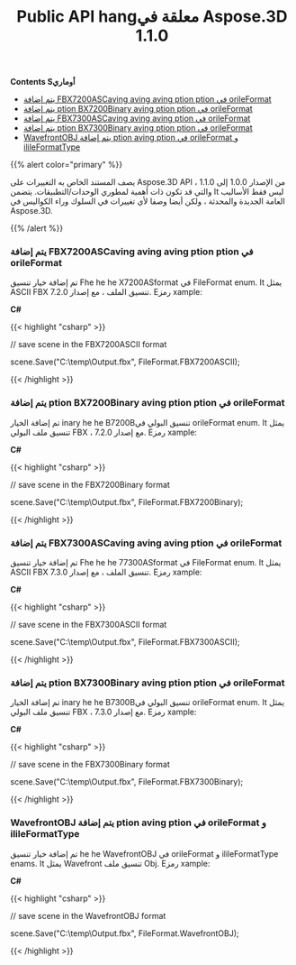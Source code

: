﻿---
title: Public API hangمعلقة في Aspose.3D 1.1.0
type: docs
weight: 60
url: /ar/net/public-api-changes-in-aspose-3d-1-1-0/
---
**Contents Sأوماري**

- [يتم إضافة FBX7200ASCaving aving aving ption ption في orileFormat](#PublicAPIChangesinAspose.3D1.1.0-FBX7200ASCIISavingOptionisaddedintheFileFormat)
- [يتم إضافة ption BX7200Binary aving ption ption في orileFormat](#PublicAPIChangesinAspose.3D1.1.0-FBX7200BinarySavingOptionisaddedintheFileFormat)
- [يتم إضافة FBX7300ASCaving aving aving ption في orileFormat](#PublicAPIChangesinAspose.3D1.1.0-FBX7300ASCIISavingOptionisaddedintheFileFormat)
- [يتم إضافة ption BX7300Binary aving ption ption في orileFormat](#PublicAPIChangesinAspose.3D1.1.0-FBX7300BinarySavingOptionisaddedintheFileFormat)
- [WavefrontOBJ يتم إضافة ption aving ption في orileFormat و ilileFormatType](#PublicAPIChangesinAspose.3D1.1.0-WavefrontOBJSavingOptionisaddedintheFileFormatandFileFormatType)

{{% alert color="primary" %}} 

يصف المستند الخاص به التغييرات على Aspose.3D API من الإصدار 1.0.0 إلى 1.1.0 ، والتي قد تكون ذات أهمية لمطوري الوحدات/التطبيقات. يتضمن It ليس فقط الأساليب العامة الجديدة والمحدثة ، ولكن أيضا وصفا لأي تغييرات في السلوك وراء الكواليس في Aspose.3D.

{{% /alert %}} 
### **يتم إضافة FBX7200ASCaving aving aving ption ption في orileFormat**
تم إضافة خيار تنسيق Fhe he he X7200ASformat في FileFormat enum. It يمثل ASCII FBX تنسيق الملف ، مع إصدار 7.2.0. Eرمز xample:

**C#**

{{< highlight "csharp" >}}

 // save scene in the FBX7200ASCII format

scene.Save("C:\\temp\\Output.fbx", FileFormat.FBX7200ASCII);

{{< /highlight >}}

### **يتم إضافة ption BX7200Binary aving ption ption في orileFormat**
تم إضافة الخيار inary he he B7200Bتنسيق البولي في orileFormat enum. It يمثل تنسيق ملف البولي FBX ، مع إصدار 7.2.0. Eرمز xample:

**C#**

{{< highlight "csharp" >}}

 // save scene in the FBX7200Binary format

scene.Save("C:\\temp\\Output.fbx", FileFormat.FBX7200Binary);

{{< /highlight >}}

### **يتم إضافة FBX7300ASCaving aving aving ption في orileFormat**
تم إضافة خيار تنسيق Fhe he he 77300ASformat في FileFormat enum. It يمثل ASCII FBX تنسيق الملف ، مع إصدار 7.3.0. Eرمز xample:

**C#**

{{< highlight "csharp" >}}

 // save scene in the FBX7300ASCII format

scene.Save("C:\\temp\\Output.fbx", FileFormat.FBX7300ASCII);

{{< /highlight >}}

### **يتم إضافة ption BX7300Binary aving ption ption في orileFormat**
تم إضافة الخيار inary he he B7300Bتنسيق البولي في orileFormat enum. It يمثل تنسيق ملف البولي FBX ، مع إصدار 7.3.0. Eرمز xample:

**C#**

{{< highlight "csharp" >}}

 // save scene in the FBX7300Binary format

scene.Save("C:\\temp\\Output.fbx", FileFormat.FBX7300Binary);

{{< /highlight >}}

### **WavefrontOBJ يتم إضافة ption aving ption في orileFormat و ilileFormatType**
تم إضافة خيار تنسيق he he WavefrontOBJ في orileFormat و ilileFormatType enams. It يمثل Wavefront تنسيق ملف Obj. Eرمز xample:

**C#**

{{< highlight "csharp" >}}

 // save scene in the WavefrontOBJ format

scene.Save("C:\\temp\\Output.fbx", FileFormat.WavefrontOBJ);

{{< /highlight >}}


